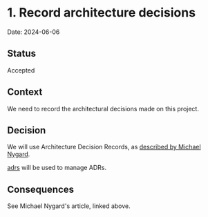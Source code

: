 # 1. Record architecture decisions

Date: 2024-06-06

## Status

Accepted

## Context

We need to record the architectural decisions made on this project.

## Decision

We will use Architecture Decision Records, as [described by Michael Nygard](http://thinkrelevance.com/blog/2011/11/15/documenting-architecture-decisions).

[adrs](https://github.com/joshrotenberg/adrs) will be used to manage ADRs.

## Consequences

See Michael Nygard's article, linked above.
